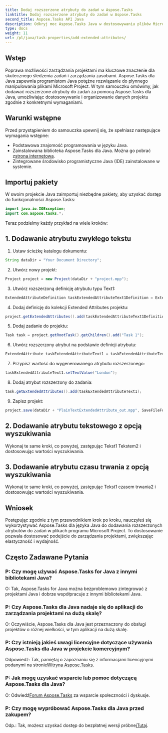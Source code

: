 ```yaml
---
title: Dodaj rozszerzone atrybuty do zadań w Aspose.Tasks
linktitle: Dodaj rozszerzone atrybuty do zadań w Aspose.Tasks
second_title: Aspose.Tasks API Java
description: Odkryj moc Aspose.Tasks Java w dostosowywaniu plików Microsoft Project z rozszerzonymi atrybutami. Bez wysiłku zwiększ swoje możliwości zarządzania projektami.
type: docs
weight: 11
url: /pl/java/task-properties/add-extended-attributes/
---
```

## Wstęp
Poprawa możliwości zarządzania projektami ma kluczowe znaczenie dla skutecznego śledzenia zadań i zarządzania zasobami. Aspose.Tasks dla Java zapewnia programistom Java potężne rozwiązanie do płynnego manipulowania plikami Microsoft Project. W tym samouczku omówimy, jak dodawać rozszerzone atrybuty do zadań za pomocą Aspose.Tasks dla Java, umożliwiając dostosowywanie i organizowanie danych projektu zgodnie z konkretnymi wymaganiami.
## Warunki wstępne
Przed przystąpieniem do samouczka upewnij się, że spełniasz następujące wymagania wstępne:
- Podstawowa znajomość programowania w języku Java.
-  Zainstalowana biblioteka Aspose.Tasks dla Java. Można go pobrać z[strona internetowa](https://releases.aspose.com/tasks/java/).
- Zintegrowane środowisko programistyczne Java (IDE) zainstalowane w systemie.
## Importuj pakiety
W swoim projekcie Java zaimportuj niezbędne pakiety, aby uzyskać dostęp do funkcjonalności Aspose.Tasks:
```java
import java.io.IOException;
import com.aspose.tasks.*;
```
Teraz podzielmy każdy przykład na wiele kroków:
## 1. Dodawanie atrybutu zwykłego tekstu
1. Ustaw ścieżkę katalogu dokumentu:
```java
String dataDir = "Your Document Directory";
```
2. Utwórz nowy projekt:
```java
Project project = new Project(dataDir + "project.mpp");
```
3. Utwórz rozszerzoną definicję atrybutu typu Text1:
```java
ExtendedAttributeDefinition taskExtendedAttributeText1Definition = ExtendedAttributeDefinition.createTaskDefinition(CustomFieldType.Text, ExtendedAttributeTask.Text1, "Task City Name");
```
4. Dodaj definicję do kolekcji Extended Attributes projektu:
```java
project.getExtendedAttributes().add(taskExtendedAttributeText1Definition);
```
5. Dodaj zadanie do projektu:
```java
Task task = project.getRootTask().getChildren().add("Task 1");
```
6. Utwórz rozszerzony atrybut na podstawie definicji atrybutu:
```java
ExtendedAttribute taskExtendedAttributeText1 = taskExtendedAttributeText1Definition.createExtendedAttribute();
```
7. Przypisz wartość do wygenerowanego atrybutu rozszerzonego:
```java
taskExtendedAttributeText1.setTextValue("London");
```
8. Dodaj atrybut rozszerzony do zadania:
```java
task.getExtendedAttributes().add(taskExtendedAttributeText1);
```
9. Zapisz projekt:
```java
project.save(dataDir + "PlainTextExtendedAttribute_out.mpp", SaveFileFormat.Mpp);
```
## 2. Dodawanie atrybutu tekstowego z opcją wyszukiwania
Wykonaj te same kroki, co powyżej, zastępując Tekst1 Tekstem2 i dostosowując wartości wyszukiwania.
## 3. Dodawanie atrybutu czasu trwania z opcją wyszukiwania
Wykonaj te same kroki, co powyżej, zastępując Tekst1 czasem trwania2 i dostosowując wartości wyszukiwania.
## Wniosek
Postępując zgodnie z tym przewodnikiem krok po kroku, nauczyłeś się wykorzystywać Aspose.Tasks dla języka Java do dodawania rozszerzonych atrybutów do zadań w plikach programu Microsoft Project. To dostosowanie pozwala dostosować podejście do zarządzania projektami, zwiększając elastyczność i wydajność.
## Często Zadawane Pytania
### P: Czy mogę używać Aspose.Tasks for Java z innymi bibliotekami Java?
O: Tak, Aspose.Tasks for Java można bezproblemowo zintegrować z projektami Java i dobrze współpracuje z innymi bibliotekami Java.
### P: Czy Aspose.Tasks dla Java nadaje się do aplikacji do zarządzania projektami na dużą skalę?
O: Oczywiście, Aspose.Tasks dla Java jest przeznaczony do obsługi projektów o różnej wielkości, w tym aplikacji na dużą skalę.
### P: Czy istnieją jakieś uwagi licencyjne dotyczące używania Aspose.Tasks dla Java w projekcie komercyjnym?
 Odpowiedź: Tak, pamiętaj o zapoznaniu się z informacjami licencyjnymi podanymi na stronie[Witryna Aspose.Tasks](https://purchase.aspose.com/buy).
### P: Jak mogę uzyskać wsparcie lub pomoc dotyczącą Aspose.Tasks dla Java?
 O: Odwiedź[Forum Aspose.Tasks](https://forum.aspose.com/c/tasks/15) za wsparcie społeczności i dyskusje.
### P: Czy mogę wypróbować Aspose.Tasks dla Java przed zakupem?
 Odp.: Tak, możesz uzyskać dostęp do bezpłatnej wersji próbnej[Tutaj](https://releases.aspose.com/).